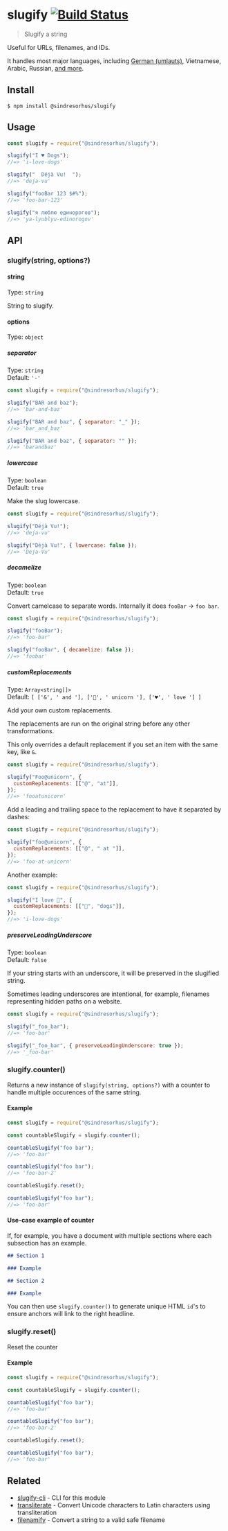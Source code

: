 # slugify [![Build Status](https://travis-ci.com/sindresorhus/slugify.svg?branch=master)](https://travis-ci.com/github/sindresorhus/slugify)

> Slugify a string

Useful for URLs, filenames, and IDs.

It handles most major languages, including [German (umlauts)](https://en.wikipedia.org/wiki/Germanic_umlaut), Vietnamese, Arabic, Russian, [and more](https://github.com/sindresorhus/transliterate#supported-languages).

## Install

```
$ npm install @sindresorhus/slugify
```

## Usage

```js
const slugify = require("@sindresorhus/slugify");

slugify("I ♥ Dogs");
//=> 'i-love-dogs'

slugify("  Déjà Vu!  ");
//=> 'deja-vu'

slugify("fooBar 123 $#%");
//=> 'foo-bar-123'

slugify("я люблю единорогов");
//=> 'ya-lyublyu-edinorogov'
```

## API

### slugify(string, options?)

#### string

Type: `string`

String to slugify.

#### options

Type: `object`

##### separator

Type: `string`\
Default: `'-'`

```js
const slugify = require("@sindresorhus/slugify");

slugify("BAR and baz");
//=> 'bar-and-baz'

slugify("BAR and baz", { separator: "_" });
//=> 'bar_and_baz'

slugify("BAR and baz", { separator: "" });
//=> 'barandbaz'
```

##### lowercase

Type: `boolean`\
Default: `true`

Make the slug lowercase.

```js
const slugify = require("@sindresorhus/slugify");

slugify("Déjà Vu!");
//=> 'deja-vu'

slugify("Déjà Vu!", { lowercase: false });
//=> 'Deja-Vu'
```

##### decamelize

Type: `boolean`\
Default: `true`

Convert camelcase to separate words. Internally it does `fooBar` → `foo bar`.

```js
const slugify = require("@sindresorhus/slugify");

slugify("fooBar");
//=> 'foo-bar'

slugify("fooBar", { decamelize: false });
//=> 'foobar'
```

##### customReplacements

Type: `Array<string[]>`\
Default: `[ ['&', ' and '], ['🦄', ' unicorn '], ['♥', ' love '] ]`

Add your own custom replacements.

The replacements are run on the original string before any other transformations.

This only overrides a default replacement if you set an item with the same key, like `&`.

```js
const slugify = require("@sindresorhus/slugify");

slugify("Foo@unicorn", {
  customReplacements: [["@", "at"]],
});
//=> 'fooatunicorn'
```

Add a leading and trailing space to the replacement to have it separated by dashes:

```js
const slugify = require("@sindresorhus/slugify");

slugify("foo@unicorn", {
  customReplacements: [["@", " at "]],
});
//=> 'foo-at-unicorn'
```

Another example:

```js
const slugify = require("@sindresorhus/slugify");

slugify("I love 🐶", {
  customReplacements: [["🐶", "dogs"]],
});
//=> 'i-love-dogs'
```

##### preserveLeadingUnderscore

Type: `boolean`\
Default: `false`

If your string starts with an underscore, it will be preserved in the slugified string.

Sometimes leading underscores are intentional, for example, filenames representing hidden paths on a website.

```js
const slugify = require("@sindresorhus/slugify");

slugify("_foo_bar");
//=> 'foo-bar'

slugify("_foo_bar", { preserveLeadingUnderscore: true });
//=> '_foo-bar'
```

### slugify.counter()

Returns a new instance of `slugify(string, options?)` with a counter to handle multiple occurences of the same string.

#### Example

```js
const slugify = require("@sindresorhus/slugify");

const countableSlugify = slugify.counter();

countableSlugify("foo bar");
//=> 'foo-bar'

countableSlugify("foo bar");
//=> 'foo-bar-2'

countableSlugify.reset();

countableSlugify("foo bar");
//=> 'foo-bar'
```

#### Use-case example of counter

If, for example, you have a document with multiple sections where each subsection has an example.

```md
## Section 1

### Example

## Section 2

### Example
```

You can then use `slugify.counter()` to generate unique HTML `id`'s to ensure anchors will link to the right headline.

### slugify.reset()

Reset the counter

#### Example

```js
const slugify = require("@sindresorhus/slugify");

const countableSlugify = slugify.counter();

countableSlugify("foo bar");
//=> 'foo-bar'

countableSlugify("foo bar");
//=> 'foo-bar-2'

countableSlugify.reset();

countableSlugify("foo bar");
//=> 'foo-bar'
```

## Related

- [slugify-cli](https://github.com/sindresorhus/slugify-cli) - CLI for this module
- [transliterate](https://github.com/sindresorhus/transliterate) - Convert Unicode characters to Latin characters using transliteration
- [filenamify](https://github.com/sindresorhus/filenamify) - Convert a string to a valid safe filename
